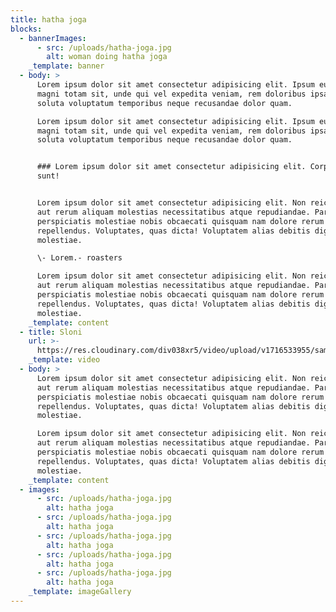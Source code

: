 ```yaml
---
title: hatha joga
blocks:
  - bannerImages:
      - src: /uploads/hatha-joga.jpg
        alt: woman doing hatha joga
    _template: banner
  - body: >
      Lorem ipsum dolor sit amet consectetur adipisicing elit. Ipsum eum modi
      magni totam sit, unde qui vel expedita veniam, rem doloribus ipsa eius
      soluta voluptatum temporibus neque recusandae dolor quam.

      Lorem ipsum dolor sit amet consectetur adipisicing elit. Ipsum eum modi
      magni totam sit, unde qui vel expedita veniam, rem doloribus ipsa eius
      soluta voluptatum temporibus neque recusandae dolor quam.


      ### Lorem ipsum dolor sit amet consectetur adipisicing elit. Corporis,
      sunt!


      Lorem ipsum dolor sit amet consectetur adipisicing elit. Non reiciendis
      aut rerum aliquam molestias necessitatibus atque repudiandae. Pariatur
      perspiciatis molestiae nobis obcaecati quisquam nam dolore rerum
      repellendus. Voluptates, quas dicta! Voluptatem alias debitis dignissimos
      molestiae.

      \- Lorem.- roasters

      Lorem ipsum dolor sit amet consectetur adipisicing elit. Non reiciendis
      aut rerum aliquam molestias necessitatibus atque repudiandae. Pariatur
      perspiciatis molestiae nobis obcaecati quisquam nam dolore rerum
      repellendus. Voluptates, quas dicta! Voluptatem alias debitis dignissimos
      molestiae.
    _template: content
  - title: Sloni
    url: >-
      https://res.cloudinary.com/div038xr5/video/upload/v1716533955/samples/elephants.mp4
    _template: video
  - body: >
      Lorem ipsum dolor sit amet consectetur adipisicing elit. Non reiciendis
      aut rerum aliquam molestias necessitatibus atque repudiandae. Pariatur
      perspiciatis molestiae nobis obcaecati quisquam nam dolore rerum
      repellendus. Voluptates, quas dicta! Voluptatem alias debitis dignissimos
      molestiae.

      Lorem ipsum dolor sit amet consectetur adipisicing elit. Non reiciendis
      aut rerum aliquam molestias necessitatibus atque repudiandae. Pariatur
      perspiciatis molestiae nobis obcaecati quisquam nam dolore rerum
      repellendus. Voluptates, quas dicta! Voluptatem alias debitis dignissimos
      molestiae.
    _template: content
  - images:
      - src: /uploads/hatha-joga.jpg
        alt: hatha joga
      - src: /uploads/hatha-joga.jpg
        alt: hatha joga
      - src: /uploads/hatha-joga.jpg
        alt: hatha joga
      - src: /uploads/hatha-joga.jpg
        alt: hatha joga
      - src: /uploads/hatha-joga.jpg
        alt: hatha joga
    _template: imageGallery
---
```


